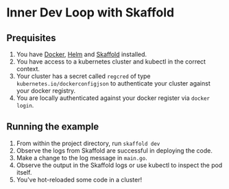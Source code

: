 # Inner Dev Loop with Skaffold

## Prequisites

1. You have [Docker](https://docs.docker.com/get-docker/), [Helm](https://helm.sh/docs/intro/install/) and [Skaffold](https://skaffold.dev/docs/install/) installed.
2. You have access to a kubernetes cluster and kubectl in the correct context.
3. Your cluster has a secret called `regcred` of type `kubernetes.io/dockerconfigjson` to authenticate your cluster against your docker registry.
4. You are locally authenticated against your docker register via `docker login`.

## Running the example

1. From within the project directory, run `skaffold dev`
2. Observe the logs from Skaffold are successful in deploying the code.
3. Make a change to the log message in `main.go`.
4. Observe the output in the Skaffold logs or use kubectl to inspect the pod itself.
5. You've hot-reloaded some code in a cluster!
